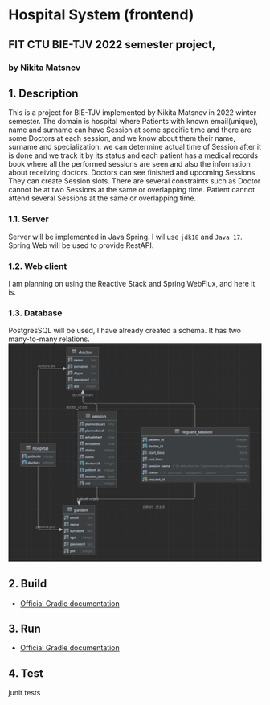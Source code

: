 # Hospital System (frontend)
## FIT CTU BIE-TJV 2022 semester project,
### by Nikita Matsnev

## 1.  Description
    
This is a project for BIE-TJV implemented by Nikita Matsnev in 2022 winter semester.
The domain is hospital where Patients with known email(unique), name and surname can have 
Session at some specific time
and there are some Doctors at each session, and we know about them their name, surname and
specialization. we can determine actual time of Session after it is done and we track it by its status 
and each patient has a medical records book where all the performed sessions are seen and also the information 
about receiving doctors. Doctors can see finished and upcoming Sessions. They can create Session slots.
There are several constraints such as Doctor cannot be at two Sessions at the same or overlapping time.
Patient cannot attend several Sessions at the same or overlapping time.

### 1.1. Server
Server will be implemented in Java Spring. I wil use `jdk18` and `Java 17`. Spring Web will be used
to provide RestAPI.

### 1.2. Web client
I am planning on using the Reactive Stack and Spring WebFlux, and here it is.

### 1.3. Database
PostgresSQL will be used, I have already created a schema. It has two many-to-many relations.
![Scheme](databaseScheme.png)
## 2. Build
* [Official Gradle documentation](https://docs.gradle.org)
## 3. Run
* [Official Gradle documentation](https://docs.gradle.org)
## 4. Test
junit tests
